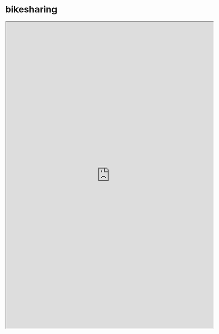 # bikesharing

<iframe src="https://public.tableau.com/views/public_exercise/Module14Challenge_16122839309400?:showVizHome=no&:embed=true"
 width="645" height="955"></iframe>
